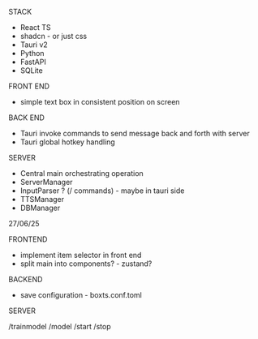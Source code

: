 STACK

- React TS
- shadcn - or just css
- Tauri v2
- Python
- FastAPI
- SQLite

FRONT END

- simple text box in consistent position on screen

BACK END

- Tauri invoke commands to send message back and forth with server
- Tauri global hotkey handling

SERVER

- Central main orchestrating operation
- ServerManager
- InputParser ? (/ commands) - maybe in tauri side
- TTSManager
- DBManager

27/06/25

FRONTEND

- implement item selector in front end
- split main into components? - zustand?

BACKEND

- save configuration - boxts.conf.toml

SERVER

/trainmodel
/model
/start
/stop
